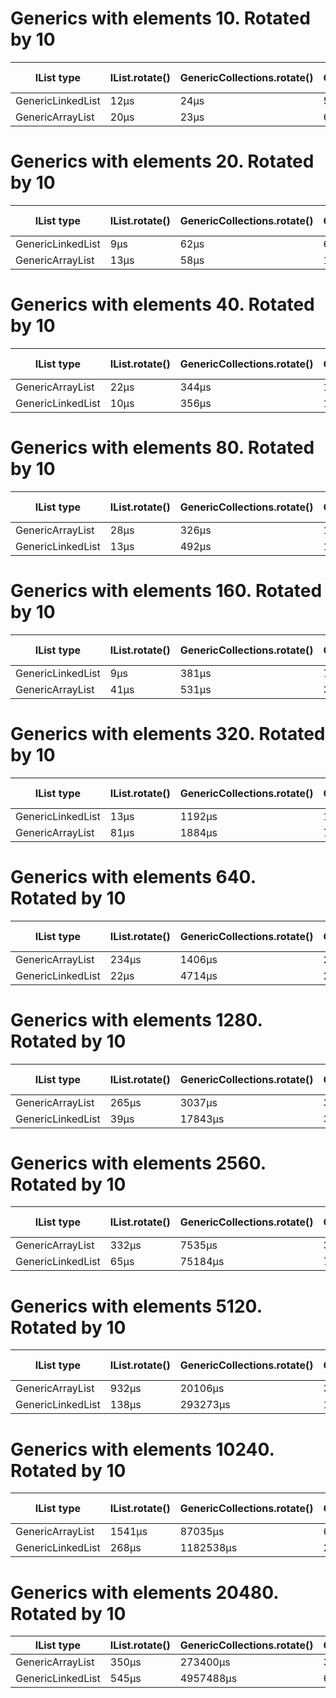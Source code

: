# Generics with elements 10. Rotated by 10
| IList type | IList.rotate() | GenericCollections.rotate() | GenericCollections.rotate2() | Avg time | 
| --- | --- | --- | --- | --- | 
| GenericLinkedList | 12μs | 24μs | 5μs | 13 | 
| GenericArrayList | 20μs | 23μs | 6μs | 16 | 
# Generics with elements 20. Rotated by 10
| IList type | IList.rotate() | GenericCollections.rotate() | GenericCollections.rotate2() | Avg time | 
| --- | --- | --- | --- | --- | 
| GenericLinkedList | 9μs | 62μs | 6μs | 25 | 
| GenericArrayList | 13μs | 58μs | 10μs | 27 | 
# Generics with elements 40. Rotated by 10
| IList type | IList.rotate() | GenericCollections.rotate() | GenericCollections.rotate2() | Avg time | 
| --- | --- | --- | --- | --- | 
| GenericArrayList | 22μs | 344μs | 11μs | 125 | 
| GenericLinkedList | 10μs | 356μs | 18μs | 128 | 
# Generics with elements 80. Rotated by 10
| IList type | IList.rotate() | GenericCollections.rotate() | GenericCollections.rotate2() | Avg time | 
| --- | --- | --- | --- | --- | 
| GenericArrayList | 28μs | 326μs | 15μs | 123 | 
| GenericLinkedList | 13μs | 492μs | 12μs | 172 | 
# Generics with elements 160. Rotated by 10
| IList type | IList.rotate() | GenericCollections.rotate() | GenericCollections.rotate2() | Avg time | 
| --- | --- | --- | --- | --- | 
| GenericLinkedList | 9μs | 381μs | 7μs | 132 | 
| GenericArrayList | 41μs | 531μs | 37μs | 203 | 
# Generics with elements 320. Rotated by 10
| IList type | IList.rotate() | GenericCollections.rotate() | GenericCollections.rotate2() | Avg time | 
| --- | --- | --- | --- | --- | 
| GenericLinkedList | 13μs | 1192μs | 13μs | 406 | 
| GenericArrayList | 81μs | 1884μs | 76μs | 680 | 
# Generics with elements 640. Rotated by 10
| IList type | IList.rotate() | GenericCollections.rotate() | GenericCollections.rotate2() | Avg time | 
| --- | --- | --- | --- | --- | 
| GenericArrayList | 234μs | 1406μs | 254μs | 631 | 
| GenericLinkedList | 22μs | 4714μs | 25μs | 1587 | 
# Generics with elements 1280. Rotated by 10
| IList type | IList.rotate() | GenericCollections.rotate() | GenericCollections.rotate2() | Avg time | 
| --- | --- | --- | --- | --- | 
| GenericArrayList | 265μs | 3037μs | 326μs | 1209 | 
| GenericLinkedList | 39μs | 17843μs | 34μs | 5972 | 
# Generics with elements 2560. Rotated by 10
| IList type | IList.rotate() | GenericCollections.rotate() | GenericCollections.rotate2() | Avg time | 
| --- | --- | --- | --- | --- | 
| GenericArrayList | 332μs | 7535μs | 335μs | 2734 | 
| GenericLinkedList | 65μs | 75184μs | 70μs | 25106 | 
# Generics with elements 5120. Rotated by 10
| IList type | IList.rotate() | GenericCollections.rotate() | GenericCollections.rotate2() | Avg time | 
| --- | --- | --- | --- | --- | 
| GenericArrayList | 932μs | 20106μs | 374μs | 7137 | 
| GenericLinkedList | 138μs | 293273μs | 143μs | 97851 | 
# Generics with elements 10240. Rotated by 10
| IList type | IList.rotate() | GenericCollections.rotate() | GenericCollections.rotate2() | Avg time | 
| --- | --- | --- | --- | --- | 
| GenericArrayList | 1541μs | 87035μs | 643μs | 29739 | 
| GenericLinkedList | 268μs | 1182538μs | 271μs | 394359 | 
# Generics with elements 20480. Rotated by 10
| IList type | IList.rotate() | GenericCollections.rotate() | GenericCollections.rotate2() | Avg time | 
| --- | --- | --- | --- | --- | 
| GenericArrayList | 350μs | 273400μs | 305μs | 91351 | 
| GenericLinkedList | 545μs | 4957488μs | 680μs | 1652904 | 
